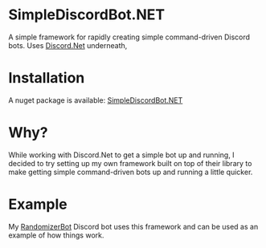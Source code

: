 # SimpleDiscordBot.NET
A simple framework for rapidly creating simple command-driven Discord bots. Uses [Discord.Net](https://discordnet.dev/index.html) underneath, 

# Installation
A nuget package is available: [SimpleDiscordBot.NET](https://www.nuget.org/packages/SimpleDiscordBot.NET/)

# Why?
While working with Discord.Net to get a simple bot up and running, I decided to try setting up my own framework built on top of their library to make getting simple command-driven bots up and running a little quicker.

# Example
My [RandomizerBot](https://github.com/vonderborch/RandomizerBot) Discord bot uses this framework and can be used as an example of how things work.
